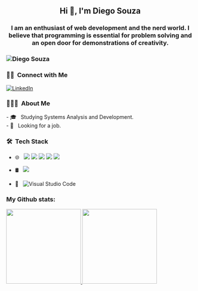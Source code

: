 <h2 align="center">Hi 👋, I'm Diego Souza</h2>
<h3 align="center">I am an enthusiast of web development and the nerd world. I believe that programming is essential for problem solving and an open door for demonstrations of creativity.<h3/>
<img src="https://komarev.com/ghpvc/?username=DiegoSouza7" alt="Diego Souza" data-canonical-src="https://komarev.com/ghpvc/?username=DiegoSouzas7" style="max-width:100%;">

<h3> 🤝🏻 &nbsp;Connect with Me </h3>
<a href="https://www.linkedin.com/in/diego-souza-reis/"><img alt="LinkedIn" src="https://img.shields.io/badge/LinkedIn-Diego Souza-blue?style=flat-square&logo=linkedin"></a>

<h3> 👨🏻‍💻 &nbsp;About Me </h3>
- 🎓 &nbsp; Studying Systems Analysis and Development. <br />
- 🔭 &nbsp; Looking for a job.
<h3> 🛠 &nbsp;Tech Stack</h3>

- 🌐 &nbsp;
<img src="https://img.shields.io/badge/react%20-%2320232a.svg?&style=for-the-badge&logo=react&logoColor=%2361DAFB"/> <img src="https://img.shields.io/badge/html5%20-%23E34F26.svg?&style=for-the-badge&logo=html5&logoColor=white"/> <img src="https://img.shields.io/badge/css3%20-%231572B6.svg?&style=for-the-badge&logo=css3&logoColor=white"/> <img src="https://img.shields.io/badge/javascript%20-%23323330.svg?&style=for-the-badge&logo=javascript&logoColor=%23F7DF1E"/> <img src="https://img.shields.io/badge/node.js%20-%2343853D.svg?&style=for-the-badge&logo=node.js&logoColor=white"/>

- 🛢 &nbsp; <img src ="https://img.shields.io/badge/postgres-%23316192.svg?&style=for-the-badge&logo=postgresql&logoColor=white"/>

- 🔧 &nbsp;
 ![Visual Studio Code](https://img.shields.io/badge/-VsCode-2C2C32?style=flat-square&logo=visual-studio-code&logoColor=0078D7)

### My Github stats:

<a href="https://github.com/syedammar111">
  <img height="200em" src="https://github-readme-stats.vercel.app/api?username=DiegoSouza7&theme=buefy&show_icons=true" />
  <img height="200em" src="https://github-readme-stats.vercel.app/api/top-langs/?username=DiegoSouza7&theme=buefy&layout=compact" />
</a>
